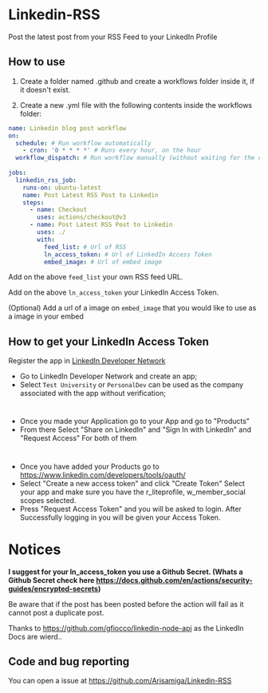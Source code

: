 # Linkedin-RSS
Post the latest post from your RSS Feed to your LinkedIn Profile


## How to use

1. Create a folder named .github and create a workflows folder inside it, if it doesn't exist.

2. Create a new .yml file with the following contents inside the workflows folder:

```yaml
name: Linkedin blog post workflow
on:
  schedule: # Run workflow automatically
    - cron: '0 * * * *' # Runs every hour, on the hour
  workflow_dispatch: # Run workflow manually (without waiting for the cron to be called), through the GitHub Actions Workflow page directly
  
jobs:
  linkedin_rss_job:
    runs-on: ubuntu-latest
    name: Post Latest RSS Post to Linkedin
    steps:
      - name: Checkout
        uses: actions/checkout@v3
      - name: Post Latest RSS Post to Linkedin
        uses: ./ 
        with:
          feed_list: # Url of RSS
          ln_access_token: # Url of LinkedIn Access Token
          embed_image: # Url of embed image
```
Add on the above `feed_list` your own RSS feed URL.

Add on the above `ln_access_token` your LinkedIn Access Token.

(Optional) Add a url of a image on `embed_image` that you would like to use as a image in your embed

## How to get your LinkedIn Access Token

Register the app in [LinkedIn Developer Network](https://developer.linkedin.com/)

+ Go to LinkedIn Developer Network and create an app;
+ Select `Test University` or `PersonalDev` can be used as the company associated with the app without verification;

#

+ Once you made your Application go to your App and go to "Products"
+ From there Select "Share on LinkedIn" and "Sign In with LinkedIn" and "Request Access" For both of them


#

+ Once you have added your Products go to https://www.linkedin.com/developers/tools/oauth/
+ Select "Create a new access token" and click "Create Token" Select your app and make sure you have the r_liteprofile, w_member_social scopes selected.
+ Press "Request Access Token" and you will be asked to login. After Successfully logging in you will be given your Access Token.

# Notices

**I suggest for your ln_access_token you use a Github Secret. (Whats a Github Secret check here https://docs.github.com/en/actions/security-guides/encrypted-secrets)**

Be aware that if the post has been posted before the action will fail as it cannot post a duplicate post.

Thanks to https://github.com/gfiocco/linkedin-node-api as the LinkedIn Docs are wierd..

## Code and bug reporting
You can open a issue at https://github.com/Arisamiga/Linkedin-RSS
